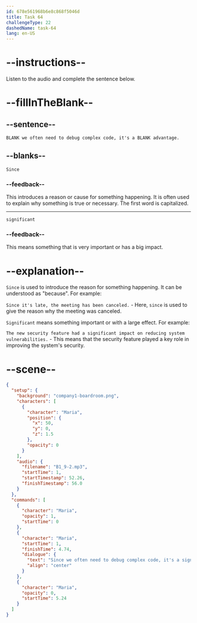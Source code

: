 ```yaml
---
id: 678e561968b6e8c868f5046d
title: Task 64
challengeType: 22
dashedName: task-64
lang: en-US
---
```


<!-- (audio) Maria: Since we often need to debug complex code, it's a significant advantage. -->

# --instructions--

Listen to the audio and complete the sentence below.

# --fillInTheBlank--

## --sentence--

`BLANK we often need to debug complex code, it's a BLANK advantage.`

## --blanks--

`Since`

### --feedback--

This introduces a reason or cause for something happening. It is often used to explain why something is true or necessary. The first word is capitalized.

---

`significant`

### --feedback--

This means something that is very important or has a big impact.

# --explanation--

`Since` is used to introduce the reason for something happening. It can be understood as "because". For example:

`Since it's late, the meeting has been canceled.` - Here, `since` is used to give the reason why the meeting was canceled.

`Significant` means something important or with a large effect. For example:

`The new security feature had a significant impact on reducing system vulnerabilities.` - This means that the security feature played a key role in improving the system's security.

# --scene--

```json
{
  "setup": {
    "background": "company1-boardroom.png",
    "characters": [
      {
        "character": "Maria",
        "position": {
          "x": 50,
          "y": 0,
          "z": 1.5
        },
        "opacity": 0
      }
    ],
    "audio": {
      "filename": "B1_9-2.mp3",
      "startTime": 1,
      "startTimestamp": 52.26,
      "finishTimestamp": 56.0
    }
  },
  "commands": [
    {
      "character": "Maria",
      "opacity": 1,
      "startTime": 0
    },
    {
      "character": "Maria",
      "startTime": 1,
      "finishTime": 4.74,
      "dialogue": {
        "text": "Since we often need to debug complex code, it's a significant advantage.",
        "align": "center"
      }
    },
    {
      "character": "Maria",
      "opacity": 0,
      "startTime": 5.24
    }
  ]
}
```
